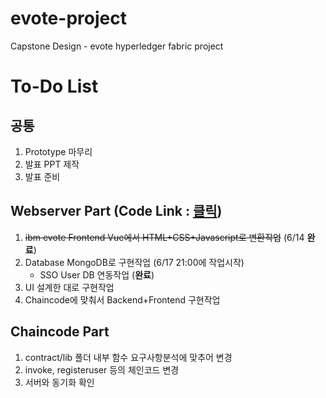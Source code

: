 # evote-project
Capstone Design - evote hyperledger fabric project

# To-Do List
## 공통
1. Prototype 마무리
2. 발표 PPT 제작
3. 발표 준비

## Webserver Part (Code Link : [**클릭**](https://github.com/BL-UCKSS/evote-project/tree/master/WebServer/Code/web-app))
1. ~~ibm evote Frontend Vue에서 HTML+CSS+Javascript로 변환작업~~ (6/14 **완료**)
2. Database MongoDB로 구현작업 (6/17 21:00에 작업시작)
   - SSO User DB 연동작업 (**완료**)
3. UI 설계한 대로 구현작업
4. Chaincode에 맞춰서 Backend+Frontend 구현작업

## Chaincode Part
1. contract/lib 폴더 내부 함수 요구사항분석에 맞추어 변경
2. invoke, registeruser 등의 체인코드 변경
3. 서버와 동기화 확인
